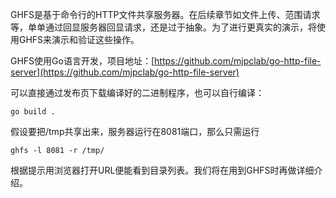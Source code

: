 GHFS是基于命令行的HTTP文件共享服务器。在后续章节如文件上传、范围请求等，单单通过回显服务器回显请求，还是过于抽象。为了进行更真实的演示，将使用GHFS来演示和验证这些操作。

GHFS使用Go语言开发，项目地址：[https://github.com/mjpclab/go-http-file-server](https://github.com/mjpclab/go-http-file-server)

可以直接通过发布页下载编译好的二进制程序，也可以自行编译：

```shell
go build .
```

假设要把/tmp共享出来，服务器运行在8081端口，那么只需运行

```shell
ghfs -l 8081 -r /tmp/
```

根据提示用浏览器打开URL便能看到目录列表。我们将在用到GHFS时再做详细介绍。
